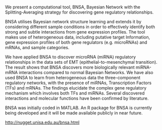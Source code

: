 We present a computational tool, BNSA, Bayesian Network with the Splitting-Averaging strategy for discovering gene regulatory relationships.

BNSA utilises Bayesian network structure learning and extends it by considering different sample conditions in order to effectively identify both strong and subtle interactions from gene expression profiles. The tool makes use of heterogeneous data, including putative target Information, gene expression profiles of both gene regulators (e.g. microRNAs) and mRNAs, and sample categories.

We have applied BNSA to discover microRNA (miRNA) regulatory relationships in the data sets of EMT (epithelial-to-mesenchymal transition). The result shows that BNSA discovers more biologically relevant miRNA-mRNA interactions compared to normal Bayesian Networks. We have also used BNSA to learn from heterogeneous data the three-component regulatory networks, with the presence of miRNAs, Transcription Factors (TFs) and mRNAs. The findings elucidate the complex gene regulatory mechanism which involves both TFs and miRNAs. Several discovered interactions and molecular functions have been confirmed by literature.

BNSA was initially coded in MATLAB. An R package for BNSA is currently being developed and it will be made available publicly in near future.

http://nugget.unisa.edu.au/bnsa.html
